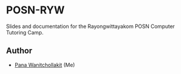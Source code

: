 # POSN-RYW
Slides and documentation for the Rayongwittayakom POSN Computer Tutoring Camp.
## Author
- [Pana Wanitchollakit](https://github.com/PanaWanit) (Me)